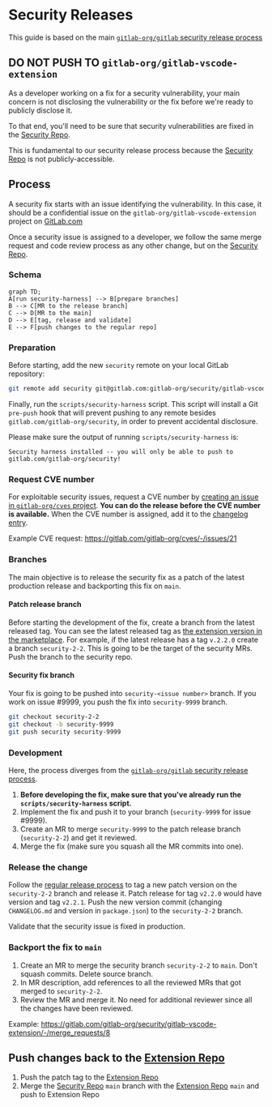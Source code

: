 # Security Releases

This guide is based on the main [`gitlab-org/gitlab` security release process](https://gitlab.com/gitlab-org/release/docs/-/blob/master/general/security/developer.md)

## DO NOT PUSH TO `gitlab-org/gitlab-vscode-extension`

As a developer working on a fix for a security vulnerability, your main concern is not disclosing the vulnerability or the fix before we're ready to publicly disclose it.

To that end, you'll need to be sure that security vulnerabilities are fixed in the [Security Repo](https://gitlab.com/gitlab-org/security/gitlab-vscode-extension).

This is fundamental to our security release process because the [Security Repo](https://gitlab.com/gitlab-org/security/gitlab-vscode-extension) is not publicly-accessible.

## Process

A security fix starts with an issue identifying the vulnerability. In this case, it should be a confidential issue on the `gitlab-org/gitlab-vscode-extension` project on [GitLab.com](https://gitlab.com/)

Once a security issue is assigned to a developer, we follow the same merge request and code review process as any other change, but on the [Security Repo](https://gitlab.com/gitlab-org/security/gitlab-vscode-extension).

### Schema

```mermaid
graph TD;
A[run security-harness] --> B[prepare branches]
B --> C[MR to the release branch]
C --> D[MR to the main]
D --> E[tag, release and validate]
E --> F[push changes to the regular repo]
```

### Preparation

Before starting, add the new `security` remote on your local GitLab repository:

```sh
git remote add security git@gitlab.com:gitlab-org/security/gitlab-vscode-extension.git
```

Finally, run the `scripts/security-harness` script. This script will install a Git `pre-push` hook that will prevent pushing to any remote besides `gitlab.com/gitlab-org/security`, in order to prevent accidental disclosure.

Please make sure the output of running `scripts/security-harness` is:

```
Security harness installed -- you will only be able to push to gitlab.com/gitlab-org/security!
```

### Request CVE number

For exploitable security issues, request a CVE number by [creating an issue in `gitlab-org/cves` project](https://gitlab.com/gitlab-org/cves/-/issues/new). **You can do the release before the CVE number is available.** When the CVE number is assigned, add it to the [changelog entry](https://gitlab.com/gitlab-org/gitlab-vscode-extension/-/blob/main/CHANGELOG.md#security).

Example CVE request: https://gitlab.com/gitlab-org/cves/-/issues/21

### Branches

The main objective is to release the security fix as a patch of the latest production release and backporting this fix on `main`.

#### Patch release branch

Before starting the development of the fix, create a branch from the latest released tag. You can see the latest released tag as [the extension version in the marketplace](https://marketplace.visualstudio.com/items?itemName=fatihacet.gitlab-workflow). For example, if the latest release has a tag `v.2.2.0` create a branch `security-2-2`. This is going to be the target of the security MRs. Push the branch to the security repo.

#### Security fix branch

Your fix is going to be pushed into `security-<issue number>` branch. If you work on issue #9999, you push the fix into `security-9999` branch.

```sh
git checkout security-2-2
git checkout -b security-9999
git push security security-9999
```

### Development

Here, the process diverges from the [`gitlab-org/gitlab` security release process](https://gitlab.com/gitlab-org/release/docs/-/blob/master/general/security/developer.md).

1. **Before developing the fix, make sure that you've already run the `scripts/security-harness` script.**
1. Implement the fix and push it to your branch (`security-9999` for issue #9999).
1. Create an MR to merge `security-9999` to the patch release branch (`security-2-2`) and get it reviewed.
1. Merge the fix (make sure you squash all the MR commits into one).

### Release the change

Follow the [regular release process](release-process.md) to tag a new patch version on the `security-2-2` branch and release it. Patch release for tag `v2.2.0` would have version and tag `v2.2.1`. Push the new version commit (changing `CHANGELOG.md` and version in `package.json`) to the `security-2-2` branch.

Validate that the security issue is fixed in production.

### Backport the fix to `main`

1. Create an MR to merge the security branch `security-2-2` to `main`. Don't squash commits. Delete source branch.
1. In MR description, add references to all the reviewed MRs that got merged to `security-2-2`.
1. Review the MR and merge it. No need for additional reviewer since all the changes have been reviewed.

Example: https://gitlab.com/gitlab-org/security/gitlab-vscode-extension/-/merge_requests/8

## Push changes back to the [Extension Repo](https://gitlab.com/gitlab-org/gitlab-vscode-extension)

1. Push the patch tag to the [Extension Repo](https://gitlab.com/gitlab-org/gitlab-vscode-extension)
1. Merge the [Security Repo](https://gitlab.com/gitlab-org/security/gitlab-vscode-extension) `main` branch with the [Extension Repo](https://gitlab.com/gitlab-org/gitlab-vscode-extension) `main` and push to Extension Repo
